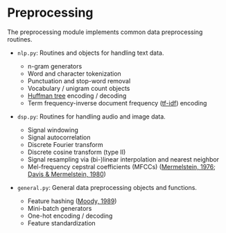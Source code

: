 # Preprocessing
The preprocessing module implements common data preprocessing routines.

- `nlp.py`: Routines and objects for handling text data.
    - n-gram generators
    - Word and character tokenization
    - Punctuation and stop-word removal
    - Vocabulary / unigram count objects
    - [Huffman tree](https://en.wikipedia.org/wiki/Huffman_coding) encoding / decoding
    - Term frequency-inverse document frequency ([tf-idf](https://en.wikipedia.org/wiki/Tf%E2%80%93idf)) encoding

- `dsp.py`: Routines for handling audio and image data.
    - Signal windowing
    - Signal autocorrelation
    - Discrete Fourier transform    
    - Discrete cosine transform (type II)
    - Signal resampling via (bi-)linear interpolation and nearest neighbor
    - Mel-frequency cepstral coefficients (MFCCs) ([Mermelstein, 1976](https://files.eric.ed.gov/fulltext/ED128870.pdf#page=93); [Davis & Mermelstein, 1980](https://pdfs.semanticscholar.org/24b8/7a58511919cc867a71f0b58328694dd494b3.pdf))
    
- `general.py`: General data preprocessing objects and functions.
    - Feature hashing ([Moody, 1989](http://papers.nips.cc/paper/175-fast-learning-in-multi-resolution-hierarchies.pdf))
    - Mini-batch generators
    - One-hot encoding / decoding
    - Feature standardization

